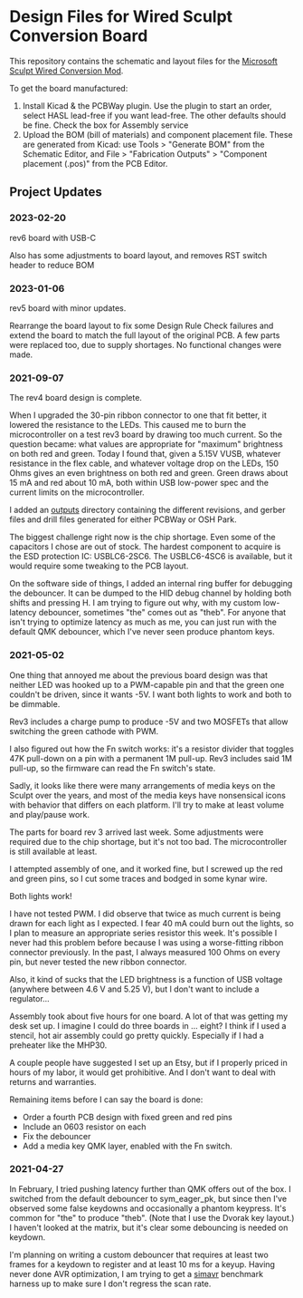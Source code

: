 # Design Files for Wired Sculpt Conversion Board

This repository contains the schematic and layout files for the [Microsoft Sculpt Wired Conversion Mod](https://chadaustin.me/2021/02/wired-sculpt/).

To get the board manufactured:
1) Install Kicad & the PCBWay plugin. Use the plugin to start an order, select HASL lead-free if you want lead-free. The other defaults should be fine. Check the box for Assembly service
2) Upload the BOM (bill of materials) and component placement file. These are generated from Kicad: use Tools > "Generate BOM" from the Schematic Editor, and File > "Fabrication Outputs" > "Component placement (.pos)" from the PCB Editor.

## Project Updates

### 2023-02-20

rev6 board with USB-C

Also has some adjustments to board layout, and removes RST switch header to reduce BOM

### 2023-01-06

rev5 board with minor updates.

Rearrange the board layout to fix some Design Rule Check failures and extend the board to match the full layout of the original PCB. A few parts were replaced too, due to supply shortages. No functional changes were made.

### 2021-09-07

The rev4 board design is complete.

When I upgraded the 30-pin ribbon connector to one that fit better, it lowered the resistance to the LEDs. This caused me to burn the microcontroller on a test rev3 board by drawing too much current. So the question became: what values are appropriate for "maximum" brightness on both red and green. Today I found that, given a 5.15V VUSB, whatever resistance in the flex cable, and whatever voltage drop on the LEDs, 150 Ohms gives an even brightness on both red and green. Green draws about 15 mA and red about 10 mA, both within USB low-power spec and the current limits on the microcontroller.

I added an [outputs](outputs/) directory containing the different revisions, and gerber files and drill files generated for either PCBWay or OSH Park.

The biggest challenge right now is the chip shortage. Even some of the capacitors I chose are out of stock. The hardest component to acquire is the ESD protection IC: USBLC6-2SC6. The USBLC6-4SC6 is available, but it would require some tweaking to the PCB layout.

On the software side of things, I added an internal ring buffer for debugging the debouncer. It can be dumped to the HID debug channel by holding both shifts and pressing H. I am trying to figure out why, with my custom low-latency debouncer, sometimes "the" comes out as "theb". For anyone that isn't trying to optimize latency as much as me, you can just run with the default QMK debouncer, which I've never seen produce phantom keys.

### 2021-05-02

One thing that annoyed me about the previous board design was that neither LED was hooked up to a PWM-capable pin and that the green one couldn't be driven, since it wants -5V. I want both lights to work and both to be dimmable.

Rev3 includes a charge pump to produce -5V and two MOSFETs that allow switching the green cathode with PWM.

I also figured out how the Fn switch works: it's a resistor divider that toggles 47K pull-down on a pin with a permanent 1M pull-up. Rev3 includes said 1M pull-up, so the firmware can read the Fn switch's state.

Sadly, it looks like there were many arrangements of media keys on the Sculpt over the years, and most of the media keys have nonsensical icons with behavior that differs on each platform. I'll try to make at least volume and play/pause work.

The parts for board rev 3 arrived last week. Some adjustments were required due to the chip shortage, but it's not too bad. The microcontroller is still available at least.

I attempted assembly of one, and it worked fine, but I screwed up the red and green pins, so I cut some traces and bodged in some kynar wire.

Both lights work!

I have not tested PWM. I did observe that twice as much current is being drawn for each light as I expected. I fear 40 mA could burn out the lights, so I plan to measure an appropriate series resistor this week. It's possible I never had this problem before because I was using a worse-fitting ribbon connector previously. In the past, I always measured 100 Ohms on every pin, but never tested the new ribbon connector.

Also, it kind of sucks that the LED brightness is a function of USB voltage (anywhere between 4.6 V and 5.25 V), but I don't want to include a regulator...

Assembly took about five hours for one board. A lot of that was getting my desk set up. I imagine I could do three boards in ... eight? I think if I used a stencil, hot air assembly could go pretty quickly. Especially if I had a preheater like the MHP30.

A couple people have suggested I set up an Etsy, but if I properly priced in hours of my labor, it would get prohibitive. And I don't want to deal with returns and warranties.

Remaining items before I can say the board is done:
* Order a fourth PCB design with fixed green and red pins
* Include an 0603 resistor on each
* Fix the debouncer
* Add a media key QMK layer, enabled with the Fn switch.

### 2021-04-27

In February, I tried pushing latency further than QMK offers out of the box. I switched from the default debouncer to sym_eager_pk, but since then I've observed some false keydowns and occasionally a phantom keypress. It's common for "the" to produce "theb". (Note that I use the Dvorak key layout.) I haven't looked at the matrix, but it's clear some debouncing is needed on keydown.

I'm planning on writing a custom debouncer that requires at least two frames for a keydown to register and at least 10 ms for a keyup. Having never done AVR optimization, I am trying to get a [simavr](https://github.com/buserror/simavr) benchmark harness up to make sure I don't regress the scan rate.

